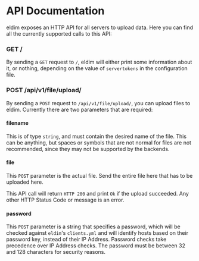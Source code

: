 # API Documentation

eldim exposes an HTTP API for all servers to upload data. Here you can find
all the currently supported calls to this API:

### GET /
By sending a `GET` request to `/`, eldim will either print some information
about it, or nothing, depending on the value of `servertokens` in the
configuration file.

### POST /api/v1/file/upload/
By sending a `POST` request to `/api/v1/file/upload/`, you can upload files
to eldim. Currently there are two parameters that are required:

#### filename
This is of type `string`, and must contain the desired name of the file.
This can be anything, but spaces or symbols that are not normal for files
are not recommended, since they may not be supported by the backends.

#### file
This `POST` parameter is the actual file. Send the entire file here that has
to be uploaded here.

This API call will return `HTTP 200` and print `Ok` if the upload succeeded.
Any other HTTP Status Code or message is an error.

#### password
This `POST` parameter is a string that specifies a password, which will be
checked against `eldim`'s `clients.yml` and will identify hosts based on their
password key, instead of their IP Address. Password checks take precedence over
IP Address checks. The password must be between 32 and 128 characters for
security reasons.